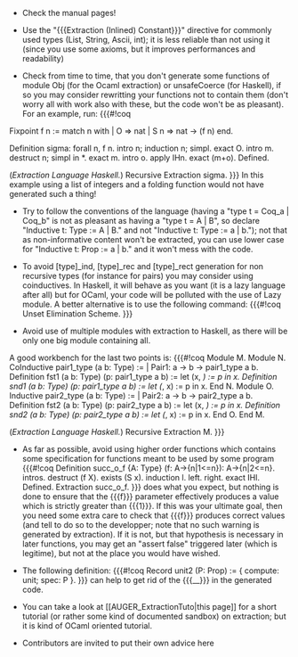  * Check the manual pages!

 * Use the "{{{Extraction (Inlined) Constant}}}" directive for commonly used types (List, String, Ascii, int); it is less reliable than not using it (since you use some axioms, but it improves performances and readability)

 * Check from time to time, that you don't generate some functions of module Obj (for the Ocaml extraction) or unsafeCoerce (for Haskell), if so you may consider rewritting your functions not to contain them (don't worry all with work also with these, but the code won't be as pleasant). For an example, run:
{{{#!coq

Fixpoint f n :=
 match n with
 | O => nat
 | S n => nat -> (f n)
 end.

Definition sigma: forall n, f n.
 intro n; induction n; simpl.
  exact O.
 intro m.
 destruct n; simpl in *.
  exact m.
 intro o.
 apply IHn.
 exact (m+o).
Defined.

(*Extraction Language Haskell.*)
Recursive Extraction sigma.
}}}
   In this example using a list of integers and a folding function would not have generated such a thing!

 * Try to follow the conventions of the language (having a "type t = Coq_a | Coq_b" is not as pleasant as having a "type t = A | B", so declare "Inductive t: Type := A | B." and not "Inductive t: Type := a | b."); not that as non-informative content won't be extracted, you can use lower case for "Inductive t: Prop := a | b." and it won't mess with the code.

 * To avoid [type]_ind, [type]_rec and [type]_rect generation for non recursive types (for instance for pairs) you may consider using coinductives.
   In Haskell, it will behave as you want (it is a lazy language after all) but for OCaml, your code will be polluted with the use of Lazy module.
   A better alternative is to use the following command:
{{{#!coq
Unset Elimination Scheme.
}}}
 * Avoid use of multiple modules with extraction to Haskell, as there will be only one big module containing all.

A good workbench for the last two points is:
{{{#!coq
Module M.
 Module N.
  CoInductive pair1_type (a b: Type) :=
  | Pair1: a -> b -> pair1_type a b.
  Definition fst1 (a b: Type) (p: pair1_type a b) := let (x, _) := p in x.
  Definition snd1 (a b: Type) (p: pair1_type a b) := let (_, x) := p in x.
 End N.
 Module O.
  Inductive pair2_type (a b: Type) :=
  | Pair2: a -> b -> pair2_type a b.
  Definition fst2 (a b: Type) (p: pair2_type a b) := let (x, _) := p in x.
  Definition snd2 (a b: Type) (p: pair2_type a b) := let (_, x) := p in x.
 End O.
End M.

(*Extraction Language Haskell.*)
Recursive Extraction M.
}}}
 * As far as possible, avoid using higher order functions which contains some specification
   for functions meant to be used by some program
{{{#!coq
Definition succ_o_f {A: Type} (f: A->{n|1<=n}): A->{n|2<=n}.
intros.
destruct (f X).
exists (S x).
induction l.
left.
right.
exact IHl.
Defined.
Extraction succ_o_f.
}}}
   does what you expect, but nothing is done to ensure that the {{{f}}} parameter effectively produces
   a value which is strictly greater than {{{1}}}.
   If this was your ultimate goal, then you need some extra care to check that {{{f}}} produces correct
   values (and tell to do so to the developper; note that no such warning is generated by extraction).
   If it is not, but that hypothesis is necessary in later functions, you may get an "assert false" triggered
   later (which is legitime), but not at the place you would have wished.

 * The following definition:
{{{#!coq
Record unit2 (P: Prop) := { compute: unit; spec: P }.
}}}
   can help to get rid of the {{{__}}} in the generated code.

 * You can take a look at [[AUGER_ExtractionTuto|this page]] for a short tutorial (or rather some kind of documented sandbox) on extraction;
   but it is kind of OCaml oriented tutorial.

 * Contributors are invited to put their own advice here
